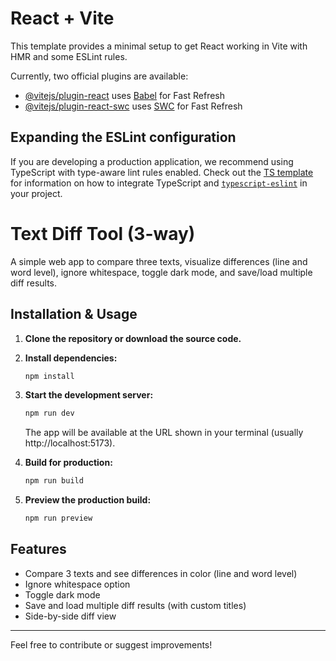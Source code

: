 # React + Vite

This template provides a minimal setup to get React working in Vite with HMR and some ESLint rules.

Currently, two official plugins are available:

- [@vitejs/plugin-react](https://github.com/vitejs/vite-plugin-react/blob/main/packages/plugin-react) uses [Babel](https://babeljs.io/) for Fast Refresh
- [@vitejs/plugin-react-swc](https://github.com/vitejs/vite-plugin-react/blob/main/packages/plugin-react-swc) uses [SWC](https://swc.rs/) for Fast Refresh

## Expanding the ESLint configuration

If you are developing a production application, we recommend using TypeScript with type-aware lint rules enabled. Check out the [TS template](https://github.com/vitejs/vite/tree/main/packages/create-vite/template-react-ts) for information on how to integrate TypeScript and [`typescript-eslint`](https://typescript-eslint.io) in your project.

# Text Diff Tool (3-way)

A simple web app to compare three texts, visualize differences (line and word level), ignore whitespace, toggle dark mode, and save/load multiple diff results.

## Installation & Usage

1. **Clone the repository or download the source code.**

2. **Install dependencies:**

   ```bash
   npm install
   ```

3. **Start the development server:**

   ```bash
   npm run dev
   ```

   The app will be available at the URL shown in your terminal (usually http://localhost:5173).

4. **Build for production:**

   ```bash
   npm run build
   ```

5. **Preview the production build:**

   ```bash
   npm run preview
   ```

## Features
- Compare 3 texts and see differences in color (line and word level)
- Ignore whitespace option
- Toggle dark mode
- Save and load multiple diff results (with custom titles)
- Side-by-side diff view

---

Feel free to contribute or suggest improvements!
